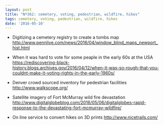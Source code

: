 ```yaml
---
layout: post
title: "Nº362: cemetery, voting, pedestrian, wildfire, hikes"
tags: cemetery, voting, pedestrian, wildfire, hikes
date: '2016-05-10'
---
```


* Digitizing a cemetery registry to create a tombs map
  http://www.pennlive.com/news/2016/04/window_blind_maps_newport_hist.html

* When it was hard to vote for some peaple in the early 60s at the USA
  https://rediscovering-black-history.blogs.archives.gov/2016/04/12/when-it-was-so-rough-that-you-couldnt-make-it-voting-rights-in-the-early-1960s/

* Denver crowd sourced inventory for pedestrian facilities
  http://www.walkscope.org/

* Satellite imagery of Fort McMurray wild fire devastation
  http://www.digitalglobeblog.com/2016/05/06/digitalglobes-rapid-response-to-the-devastating-fort-mcmurray-wildfire/

* On line service to convert hikes on 3D prints
  http://www.nicetrails.com/
